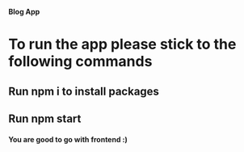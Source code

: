 **Blog App**

# To run the app please stick to the following commands

## Run npm i to install packages

## Run npm start

#### You are good to go with frontend :)
